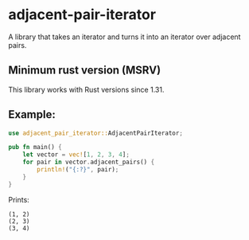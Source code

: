# adjacent-pair-iterator
A library that takes an iterator and turns it into an iterator over adjacent pairs.

## Minimum rust version (MSRV)
This library works with Rust versions since 1.31.

## Example:
```rust
use adjacent_pair_iterator::AdjacentPairIterator;

pub fn main() {
	let vector = vec![1, 2, 3, 4];
	for pair in vector.adjacent_pairs() {
		println!("{:?}", pair);
	}
}
```

Prints:
```
(1, 2)
(2, 3)
(3, 4)
```
